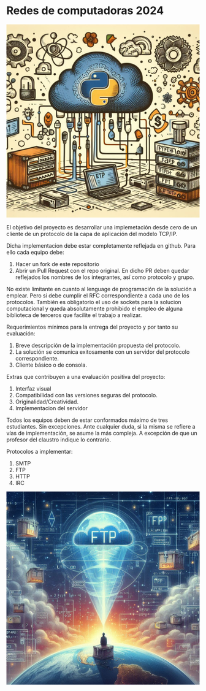 # Redes de computadoras 2024

![Imagen](images/image.jpeg)

El objetivo del proyecto es desarrollar una implemetación desde cero de un cliente de un protocolo de la capa de aplicación del modelo TCP/IP. 

Dicha implementacion debe estar completamente reflejada en github. Para ello cada equipo debe:

1. Hacer un fork de este repositorio
2. Abrir un Pull Request con el repo original. En dicho PR deben quedar reflejados los nombres de los integrantes, así como protocolo y grupo.

No existe limitante en cuanto al lenguage de programación de la solución a emplear. Pero si debe cumplir el RFC correspondiente a cada uno de los protocolos.
También es obligatorio el uso de sockets para la solucion computacional y queda absolutamente prohibido el empleo de alguna biblioteca de terceros que facilite el trabajo a realizar.

Requerimientos mínimos para la entrega del proyecto y por tanto su evaluación:
1. Breve descripción de la implementación propuesta del protocolo. 
2. La solución se comunica exitosamente con un servidor del protocolo correspondiente.
3. Cliente básico o de consola. 

Extras que contribuyen a una evaluación positiva del proyecto:
1. Interfaz visual
2. Compatibilidad con las versiones seguras del protocolo.
3. Originalidad/Creatividad.
4. Implementacion del servidor

Todos los equipos deben de estar conformados máximo de tres estudiantes. Sin excepciones. 
Ante cualquier duda, si la misma se refiere a vías de implementación, se asume la más compleja. A excepción de que un profesor del claustro indique lo contrario.

Protocolos a implementar:
1. SMTP
2. FTP
3. HTTP
4. IRC


![Image2](images/image2.jpeg)